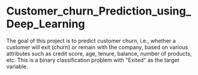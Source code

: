 # Customer_churn_Prediction_using_Deep_Learning
The goal of this project is to predict customer churn, i.e., whether a customer will exit (churn) or remain with the company, based on various attributes such as credit score, age, tenure, balance, number of products, etc. This is a binary classification problem with "Exited" as the target variable.
